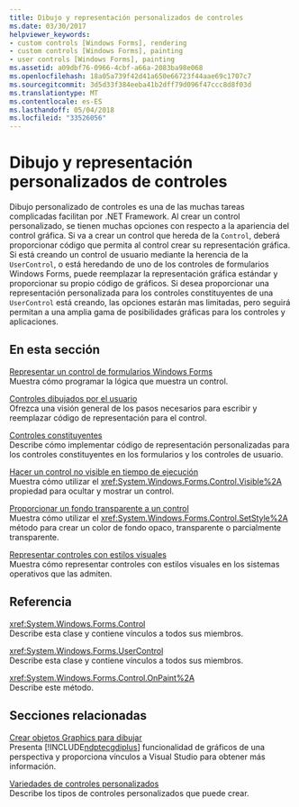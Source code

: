 ```yaml
---
title: Dibujo y representación personalizados de controles
ms.date: 03/30/2017
helpviewer_keywords:
- custom controls [Windows Forms], rendering
- custom controls [Windows Forms], painting
- user controls [Windows Forms], painting
ms.assetid: a09dbf76-0966-4cbf-a66a-2083ba98e068
ms.openlocfilehash: 18a05a739f42d41a650e66723f44aae69c1707c7
ms.sourcegitcommit: 3d5d33f384eeba41b2dff79d096f47ccc8d8f03d
ms.translationtype: MT
ms.contentlocale: es-ES
ms.lasthandoff: 05/04/2018
ms.locfileid: "33526056"
---
```

# <a name="custom-control-painting-and-rendering"></a>Dibujo y representación personalizados de controles
Dibujo personalizado de controles es una de las muchas tareas complicadas facilitan por .NET Framework. Al crear un control personalizado, se tienen muchas opciones con respecto a la apariencia del control gráfica. Si va a crear un control que hereda de la `Control`, deberá proporcionar código que permita al control crear su representación gráfica. Si está creando un control de usuario mediante la herencia de la `UserControl`, o está heredando de uno de los controles de formularios Windows Forms, puede reemplazar la representación gráfica estándar y proporcionar su propio código de gráficos. Si desea proporcionar una representación personalizada para los controles constituyentes de una `UserControl` está creando, las opciones estarán mas limitadas, pero seguirá permitan a una amplia gama de posibilidades gráficas para los controles y aplicaciones.  
  
## <a name="in-this-section"></a>En esta sección  
 [Representar un control de formularios Windows Forms](../../../../docs/framework/winforms/controls/rendering-a-windows-forms-control.md)  
 Muestra cómo programar la lógica que muestra un control.  
  
 [Controles dibujados por el usuario](../../../../docs/framework/winforms/controls/user-drawn-controls.md)  
 Ofrezca una visión general de los pasos necesarios para escribir y reemplazar código de representación para el control.  
  
 [Controles constituyentes](../../../../docs/framework/winforms/controls/constituent-controls.md)  
 Describe cómo implementar código de representación personalizadas para los controles constituyentes en los formularios y los controles de usuario.  
  
 [Hacer un control no visible en tiempo de ejecución](../../../../docs/framework/winforms/controls/how-to-make-your-control-invisible-at-run-time.md)  
 Muestra cómo utilizar el <xref:System.Windows.Forms.Control.Visible%2A> propiedad para ocultar y mostrar un control.  
  
 [Proporcionar un fondo transparente a un control](../../../../docs/framework/winforms/controls/how-to-give-your-control-a-transparent-background.md)  
 Muestra cómo utilizar el <xref:System.Windows.Forms.Control.SetStyle%2A> método para crear un color de fondo opaco, transparente o parcialmente transparente.  
  
 [Representar controles con estilos visuales](../../../../docs/framework/winforms/controls/rendering-controls-with-visual-styles.md)  
 Muestra cómo representar controles con estilos visuales en los sistemas operativos que las admiten.  
  
## <a name="reference"></a>Referencia  
 <xref:System.Windows.Forms.Control>  
 Describe esta clase y contiene vínculos a todos sus miembros.  
  
 <xref:System.Windows.Forms.UserControl>  
 Describe esta clase y contiene vínculos a todos sus miembros.  
  
 <xref:System.Windows.Forms.Control.OnPaint%2A>  
 Describe este método.  
  
## <a name="related-sections"></a>Secciones relacionadas  
 [Crear objetos Graphics para dibujar](../../../../docs/framework/winforms/advanced/how-to-create-graphics-objects-for-drawing.md)  
 Presenta [!INCLUDE[ndptecgdiplus](../../../../includes/ndptecgdiplus-md.md)] funcionalidad de gráficos de una perspectiva y proporciona vínculos a Visual Studio para obtener más información.  
  
 [Variedades de controles personalizados](../../../../docs/framework/winforms/controls/varieties-of-custom-controls.md)  
 Describe los tipos de controles personalizados que puede crear.
